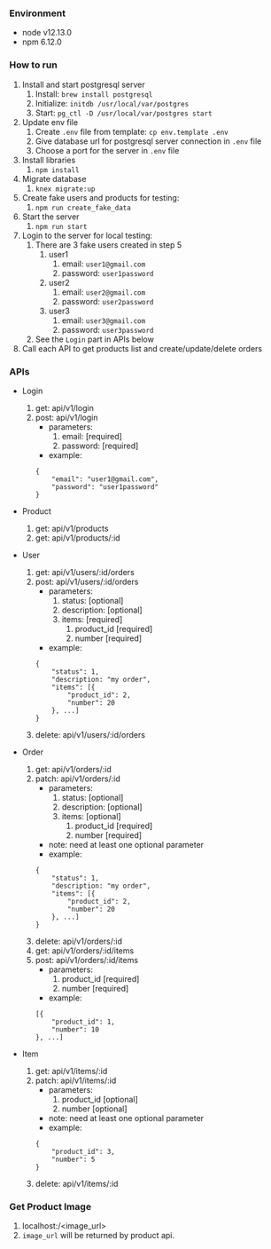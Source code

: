 ### Environment
- node v12.13.0
- npm 6.12.0

### How to run

1. Install and start postgresql server
    1. Install: ```brew install postgresql```
    2. Initialize: ```initdb /usr/local/var/postgres```
    3. Start: ```pg_ctl -D /usr/local/var/postgres start```
2. Update env file
    1. Create `.env` file from template: ```cp env.template .env```
    2. Give database url for postgresql server connection in `.env` file
    3. Choose a port for the server in `.env` file
3. Install libraries
    1. ```npm install```
4. Migrate database
    1. ```knex migrate:up```
5. Create fake users and products for testing:
    1. ```npm run create_fake_data```
6. Start the server
    1. ```npm run start```
7. Login to the server for local testing:
    1. There are 3 fake users created in step 5
        1. user1
            1. email: `user1@gmail.com`
            2. password: `user1password`
        2. user2
            1. email: `user2@gmail.com`
            2. password: `user2password`
        3. user3
            1. email: `user3@gmail.com`
            2. password: `user3password`
    2. See the `Login` part in APIs below
8. Call each API to get products list and create/update/delete orders

### APIs

- Login
    1. get: api/v1/login
    2. post: api/v1/login
        - parameters:
            1. email: [required]
            2. password: [required]
        - example:
        ```
        {
            "email": "user1@gmail.com",
            "password": "user1password"
        }
        ```

- Product
    1. get: api/v1/products
    2. get: api/v1/products/:id

- User
    1. get: api/v1/users/:id/orders
    2. post: api/v1/users/:id/orders
        - parameters:
            1. status: [optional]
            2. description: [optional]
            3. items: [required]
                1. product_id [required]
                2. number [required]
        - example:
        ```
        {
            "status": 1,
            "description: "my order", 
            "items": [{
                "product_id": 2,
                "number": 20
            }, ...]
        }
        ```
    3. delete: api/v1/users/:id/orders

- Order
    1. get: api/v1/orders/:id
    2. patch: api/v1/orders/:id
        - parameters:
            1. status: [optional]
            2. description: [optional]
            3. items: [optional]
                1. product_id [required]
                2. number [required]
        - note: need at least one optional parameter
        - example:
        ```
        {
            "status": 1,
            "description: "my order", 
            "items": [{
                "product_id": 2,
                "number": 20
            }, ...]
        }
        ```
    3. delete: api/v1/orders/:id
    4. get: api/v1/orders/:id/items
    5. post: api/v1/orders/:id/items
        - parameters:
            1. product_id [required]
            2. number [required]
        - example:
        ```
        [{
            "product_id": 1,
            "number": 10
        }, ...]
        ```  

- Item
    1. get: api/v1/items/:id
    2. patch: api/v1/items/:id
        - parameters:
            1. product_id [optional]
            2. number [optional]
        - note: need at least one optional parameter
        - example:
        ```
        {
            "product_id": 3,
            "number": 5
        }
        ```  
    3. delete: api/v1/items/:id

### Get Product Image

1. localhost:<post>/<image_url>
2. `image_url` will be returned by product api.